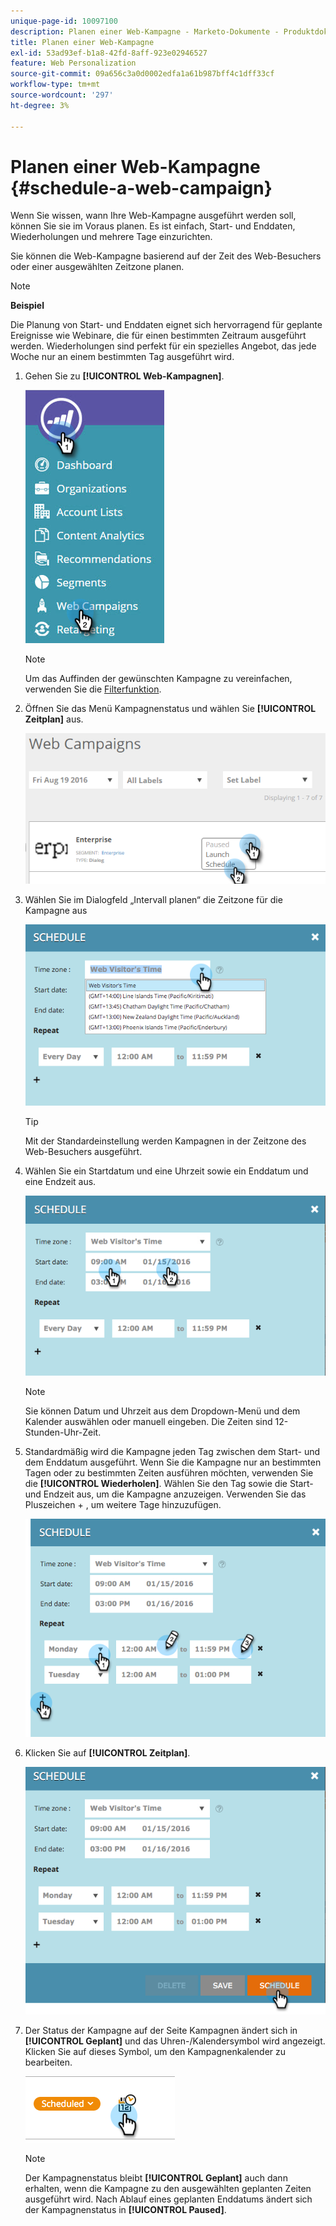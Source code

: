 ```yaml
---
unique-page-id: 10097100
description: Planen einer Web-Kampagne - Marketo-Dokumente - Produktdokumentation
title: Planen einer Web-Kampagne
exl-id: 53ad93ef-b1a8-42fd-8aff-923e02946527
feature: Web Personalization
source-git-commit: 09a656c3a0d0002edfa1a61b987bff4c1dff33cf
workflow-type: tm+mt
source-wordcount: '297'
ht-degree: 3%

---
```


# Planen einer Web-Kampagne {#schedule-a-web-campaign}

Wenn Sie wissen, wann Ihre Web-Kampagne ausgeführt werden soll, können Sie sie im Voraus planen. Es ist einfach, Start- und Enddaten, Wiederholungen und mehrere Tage einzurichten.

Sie können die Web-Kampagne basierend auf der Zeit des Web-Besuchers oder einer ausgewählten Zeitzone planen.

>[!NOTE]
>
>**Beispiel**
>
>Die Planung von Start- und Enddaten eignet sich hervorragend für geplante Ereignisse wie Webinare, die für einen bestimmten Zeitraum ausgeführt werden. Wiederholungen sind perfekt für ein spezielles Angebot, das jede Woche nur an einem bestimmten Tag ausgeführt wird.

1. Gehen Sie zu **[!UICONTROL Web-Kampagnen]**.

   ![](assets/image2016-8-18-16-3a38-3a47.png)

   >[!NOTE]
   >
   >Um das Auffinden der gewünschten Kampagne zu vereinfachen, verwenden Sie die [Filterfunktion](/help/marketo/product-docs/web-personalization/working-with-web-campaigns/filter-web-campaigns.md).

1. Öffnen Sie das Menü Kampagnenstatus und wählen Sie **[!UICONTROL Zeitplan]** aus.

   ![](assets/image2016-8-18-16-3a41-3a45.png)

1. Wählen Sie im Dialogfeld „Intervall planen“ die Zeitzone für die Kampagne aus

   ![](assets/image2016-1-14-8-3a14-3a20.png)

   >[!TIP]
   >
   >Mit der Standardeinstellung werden Kampagnen in der Zeitzone des Web-Besuchers ausgeführt.

1. Wählen Sie ein Startdatum und eine Uhrzeit sowie ein Enddatum und eine Endzeit aus.

   ![](assets/image2016-1-14-8-3a16-3a12.png)

   >[!NOTE]
   >
   >Sie können Datum und Uhrzeit aus dem Dropdown-Menü und dem Kalender auswählen oder manuell eingeben. Die Zeiten sind 12-Stunden-Uhr-Zeit.

1. Standardmäßig wird die Kampagne jeden Tag zwischen dem Start- und dem Enddatum ausgeführt. Wenn Sie die Kampagne nur an bestimmten Tagen oder zu bestimmten Zeiten ausführen möchten, verwenden Sie die **[!UICONTROL Wiederholen]**. Wählen Sie den Tag sowie die Start- und Endzeit aus, um die Kampagne anzuzeigen. Verwenden Sie das Pluszeichen + , um weitere Tage hinzuzufügen.

   ![](assets/image2016-1-14-8-3a19-3a37.png)

1. Klicken Sie auf **[!UICONTROL Zeitplan]**.

   ![](assets/image2016-1-14-8-3a27-3a55.png)

1. Der Status der Kampagne auf der Seite Kampagnen ändert sich in **[!UICONTROL Geplant]** und das Uhren-/Kalendersymbol wird angezeigt. Klicken Sie auf dieses Symbol, um den Kampagnenkalender zu bearbeiten.

   ![](assets/image2016-1-14-8-3a27-3a32.png)

   >[!NOTE]
   >
   >Der Kampagnenstatus bleibt **[!UICONTROL Geplant]** auch dann erhalten, wenn die Kampagne zu den ausgewählten geplanten Zeiten ausgeführt wird. Nach Ablauf eines geplanten Enddatums ändert sich der Kampagnenstatus in **[!UICONTROL Paused]**.
